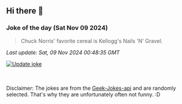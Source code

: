 ## Hi there 👋

### Joke of the day (Sat Nov 09 2024)
<!-- joke -->
>Chuck Norris' favorite cereal is Kellogg's Nails 'N' Gravel.
<!-- /joke -->

*Last update: Sat, 09 Nov 2024 00:48:35 GMT*

[![Update joke](https://github.com/nclskfm/nclskfm/actions/workflows/joke.yml/badge.svg)](https://github.com/nclskfm/nclskfm/actions/workflows/joke.yml)

<br><br>
Disclaimer: The jokes are from the [Geek-Jokes-api](https://github.com/sameerkumar18/geek-joke-api) and are randomly selected. That's why they are unfortunately often not funny. :D
